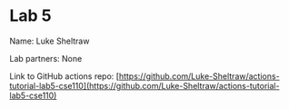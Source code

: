 # Lab 5

Name: Luke Sheltraw

Lab partners: None

Link to GitHub actions repo: [https://github.com/Luke-Sheltraw/actions-tutorial-lab5-cse110](https://github.com/Luke-Sheltraw/actions-tutorial-lab5-cse110)
